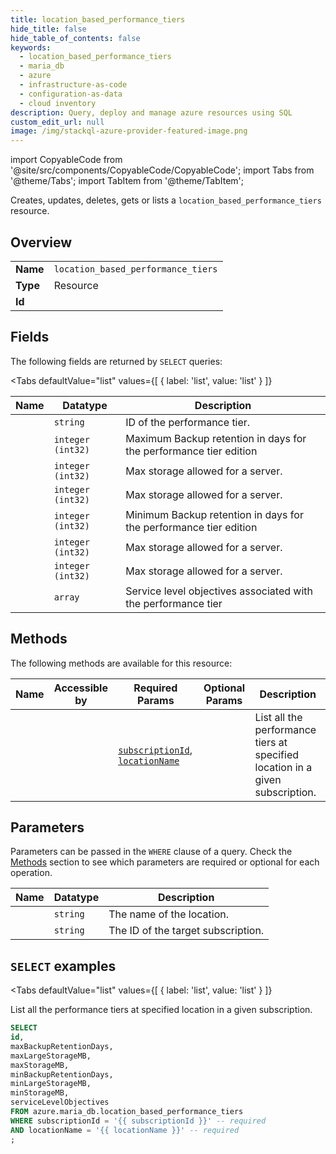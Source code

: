```yaml
--- 
title: location_based_performance_tiers
hide_title: false
hide_table_of_contents: false
keywords:
  - location_based_performance_tiers
  - maria_db
  - azure
  - infrastructure-as-code
  - configuration-as-data
  - cloud inventory
description: Query, deploy and manage azure resources using SQL
custom_edit_url: null
image: /img/stackql-azure-provider-featured-image.png
---
```


import CopyableCode from '@site/src/components/CopyableCode/CopyableCode';
import Tabs from '@theme/Tabs';
import TabItem from '@theme/TabItem';

Creates, updates, deletes, gets or lists a <code>location_based_performance_tiers</code> resource.

## Overview
<table><tbody>
<tr><td><b>Name</b></td><td><code>location_based_performance_tiers</code></td></tr>
<tr><td><b>Type</b></td><td>Resource</td></tr>
<tr><td><b>Id</b></td><td><CopyableCode code="azure.maria_db.location_based_performance_tiers" /></td></tr>
</tbody></table>

## Fields

The following fields are returned by `SELECT` queries:

<Tabs
    defaultValue="list"
    values={[
        { label: 'list', value: 'list' }
    ]}
>
<TabItem value="list">

<table>
<thead>
    <tr>
    <th>Name</th>
    <th>Datatype</th>
    <th>Description</th>
    </tr>
</thead>
<tbody>
<tr>
    <td><CopyableCode code="id" /></td>
    <td><code>string</code></td>
    <td>ID of the performance tier.</td>
</tr>
<tr>
    <td><CopyableCode code="maxBackupRetentionDays" /></td>
    <td><code>integer (int32)</code></td>
    <td>Maximum Backup retention in days for the performance tier edition</td>
</tr>
<tr>
    <td><CopyableCode code="maxLargeStorageMB" /></td>
    <td><code>integer (int32)</code></td>
    <td>Max storage allowed for a server.</td>
</tr>
<tr>
    <td><CopyableCode code="maxStorageMB" /></td>
    <td><code>integer (int32)</code></td>
    <td>Max storage allowed for a server.</td>
</tr>
<tr>
    <td><CopyableCode code="minBackupRetentionDays" /></td>
    <td><code>integer (int32)</code></td>
    <td>Minimum Backup retention in days for the performance tier edition</td>
</tr>
<tr>
    <td><CopyableCode code="minLargeStorageMB" /></td>
    <td><code>integer (int32)</code></td>
    <td>Max storage allowed for a server.</td>
</tr>
<tr>
    <td><CopyableCode code="minStorageMB" /></td>
    <td><code>integer (int32)</code></td>
    <td>Max storage allowed for a server.</td>
</tr>
<tr>
    <td><CopyableCode code="serviceLevelObjectives" /></td>
    <td><code>array</code></td>
    <td>Service level objectives associated with the performance tier</td>
</tr>
</tbody>
</table>
</TabItem>
</Tabs>

## Methods

The following methods are available for this resource:

<table>
<thead>
    <tr>
    <th>Name</th>
    <th>Accessible by</th>
    <th>Required Params</th>
    <th>Optional Params</th>
    <th>Description</th>
    </tr>
</thead>
<tbody>
<tr>
    <td><a href="#list"><CopyableCode code="list" /></a></td>
    <td><CopyableCode code="select" /></td>
    <td><a href="#parameter-subscriptionId"><code>subscriptionId</code></a>, <a href="#parameter-locationName"><code>locationName</code></a></td>
    <td></td>
    <td>List all the performance tiers at specified location in a given subscription.</td>
</tr>
</tbody>
</table>

## Parameters

Parameters can be passed in the `WHERE` clause of a query. Check the [Methods](#methods) section to see which parameters are required or optional for each operation.

<table>
<thead>
    <tr>
    <th>Name</th>
    <th>Datatype</th>
    <th>Description</th>
    </tr>
</thead>
<tbody>
<tr id="parameter-locationName">
    <td><CopyableCode code="locationName" /></td>
    <td><code>string</code></td>
    <td>The name of the location.</td>
</tr>
<tr id="parameter-subscriptionId">
    <td><CopyableCode code="subscriptionId" /></td>
    <td><code>string</code></td>
    <td>The ID of the target subscription.</td>
</tr>
</tbody>
</table>

## `SELECT` examples

<Tabs
    defaultValue="list"
    values={[
        { label: 'list', value: 'list' }
    ]}
>
<TabItem value="list">

List all the performance tiers at specified location in a given subscription.

```sql
SELECT
id,
maxBackupRetentionDays,
maxLargeStorageMB,
maxStorageMB,
minBackupRetentionDays,
minLargeStorageMB,
minStorageMB,
serviceLevelObjectives
FROM azure.maria_db.location_based_performance_tiers
WHERE subscriptionId = '{{ subscriptionId }}' -- required
AND locationName = '{{ locationName }}' -- required
;
```
</TabItem>
</Tabs>
